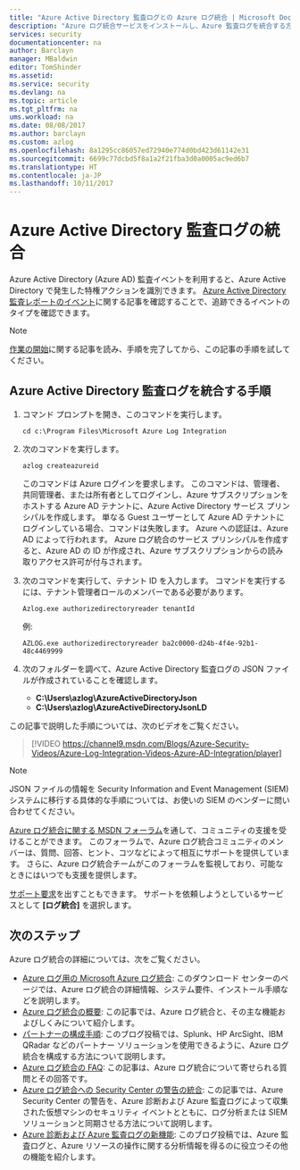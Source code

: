```yaml
---
title: "Azure Active Directory 監査ログとの Azure ログ統合 | Microsoft Docs"
description: "Azure ログ統合サービスをインストールし、Azure 監査ログを統合する方法について説明します"
services: security
documentationcenter: na
author: Barclayn
manager: MBaldwin
editor: TomShinder
ms.assetid: 
ms.service: security
ms.devlang: na
ms.topic: article
ms.tgt_pltfrm: na
ums.workload: na
ms.date: 08/08/2017
ms.author: barclayn
ms.custom: azlog
ms.openlocfilehash: 8a1295cc86057ed72940e774d0bd423d61142e31
ms.sourcegitcommit: 6699c77dcbd5f8a1a2f21fba3d0a0005ac9ed6b7
ms.translationtype: HT
ms.contentlocale: ja-JP
ms.lasthandoff: 10/11/2017
---
```

# <a name="integrate-azure-active-directory-audit-logs"></a>Azure Active Directory 監査ログの統合

Azure Active Directory (Azure AD) 監査イベントを利用すると、Azure Active Directory で発生した特権アクションを識別できます。 [Azure Active Directory 監査レポートのイベント](/active-directory/active-directory-reporting-audit-events#list-of-audit-report-events.md)に関する記事を確認することで、追跡できるイベントのタイプを確認できます。

> [!NOTE]
> [作業の開始](security-azure-log-integration-get-started.md)に関する記事を読み、手順を完了してから、この記事の手順を試してください。

## <a name="steps-to-integrate-azure-active-directory-audit-logs"></a>Azure Active Directory 監査ログを統合する手順

1. コマンド プロンプトを開き、このコマンドを実行します。

   ``cd c:\Program Files\Microsoft Azure Log Integration``

2. 次のコマンドを実行します。 
 
   ``azlog createazureid``

   このコマンドは Azure ログインを要求します。 このコマンドは、管理者、共同管理者、または所有者としてログインし、Azure サブスクリプションをホストする Azure AD テナントに、Azure Active Directory サービス プリンシパルを作成します。 単なる Guest ユーザーとして Azure AD テナントにログインしている場合、コマンドは失敗します。 Azure への認証は、Azure AD によって行われます。 Azure ログ統合のサービス プリンシパルを作成すると、Azure AD の ID が作成され、Azure サブスクリプションからの読み取りアクセス許可が付与されます。

3. 次のコマンドを実行して、テナント ID を入力します。 コマンドを実行するには、テナント管理者ロールのメンバーである必要があります。

   ``Azlog.exe authorizedirectoryreader tenantId``

   例:

   ``AZLOG.exe authorizedirectoryreader ba2c0000-d24b-4f4e-92b1-48c4469999``

4. 次のフォルダーを調べて、Azure Active Directory 監査ログの JSON ファイルが作成されていることを確認します。

   * **C:\Users\azlog\AzureActiveDirectoryJson**
   * **C:\Users\azlog\AzureActiveDirectoryJsonLD**

この記事で説明した手順については、次のビデオをご覧ください。

> [!VIDEO https://channel9.msdn.com/Blogs/Azure-Security-Videos/Azure-Log-Integration-Videos-Azure-AD-Integration/player]


> [!NOTE]
> JSON ファイルの情報を Security Information and Event Management (SIEM) システムに移行する具体的な手順については、お使いの SIEM のベンダーに問い合わせてください。

[Azure ログ統合に関する MSDN フォーラム](https://social.msdn.microsoft.com/Forums/office/home?forum=AzureLogIntegration)を通して、コミュニティの支援を受けることができます。 このフォーラムで、Azure ログ統合コミュニティのメンバーは、質問、回答、ヒント、コツなどによって相互にサポートを提供しています。 さらに、Azure ログ統合チームがこのフォーラムを監視しており、可能なときにはいつでも支援を提供します。

[サポート要求](../azure-supportability/how-to-create-azure-support-request.md)を出すこともできます。 サポートを依頼しようとしているサービスとして **[ログ統合]** を選択します。

## <a name="next-steps"></a>次のステップ
Azure ログ統合の詳細については、次をご覧ください。

* [Azure ログ用の Microsoft Azure ログ統合](https://www.microsoft.com/download/details.aspx?id=53324): このダウンロード センターのページでは、Azure ログ統合の詳細情報、システム要件、インストール手順などを説明します。
* [Azure ログ統合の概要](security-azure-log-integration-overview.md): この記事では、Azure ログ統合と、その主な機能およびしくみについて紹介します。
* [パートナーの構成手順](https://blogs.msdn.microsoft.com/azuresecurity/2016/08/23/azure-log-siem-configuration-steps/): このブログ投稿では、Splunk、HP ArcSight、IBM QRadar などのパートナー ソリューションを使用できるように、Azure ログ統合を構成する方法について説明します。
* [Azure ログ統合の FAQ](security-azure-log-integration-faq.md): この記事は、Azure ログ統合について寄せられる質問とその回答です。
* [Azure ログ統合への Security Center の警告の統合](../security-center/security-center-integrating-alerts-with-log-integration.md): この記事では、Azure Security Center の警告を、Azure 診断および Azure 監査ログによって収集された仮想マシンのセキュリティ イベントとともに、ログ分析または SIEM ソリューションと同期させる方法について説明します。
* [Azure 診断および Azure 監査ログの新機能](https://azure.microsoft.com/blog/new-features-for-azure-diagnostics-and-azure-audit-logs/): このブログ投稿では、Azure 監査ログと、Azure リソースの操作に関する分析情報を得るのに役立つその他の機能を紹介します。

